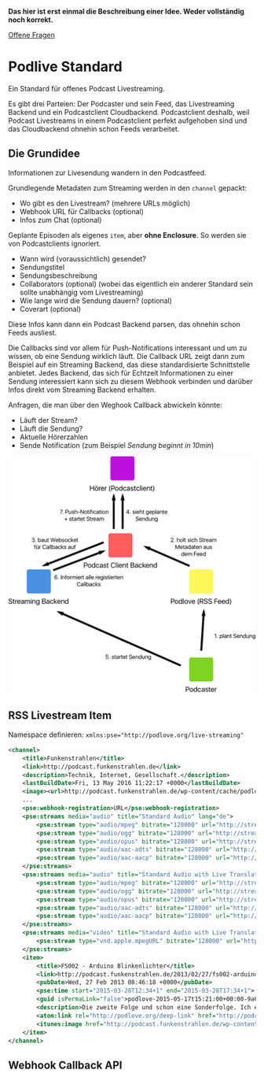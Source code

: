 **Das hier ist erst einmal die Beschreibung einer Idee. Weder vollständig noch korrekt.**

[Offene Fragen](https://github.com/funkenstrahlen/podlive-standard/issues)

# Podlive Standard

Ein Standard für offenes Podcast Livestreaming.

Es gibt drei Parteien: Der Podcaster und sein Feed, das Livestreaming Backend und ein Podcastclient Cloudbackend. Podcastclient deshalb, weil Podcast Livestreams in einem Podcastclient perfekt aufgehoben sind und das Cloudbackend ohnehin schon Feeds verarbeitet.

## Die Grundidee
Informationen zur Livesendung wandern in den Podcastfeed.

Grundlegende Metadaten zum Streaming werden in den `channel` gepackt:

* Wo gibt es den Livestream? (mehrere URLs möglich)
* Webhook URL für Callbacks (optional)
* Infos zum Chat (optional)

Geplante Episoden als eigenes `item`, aber **ohne Enclosure**. So werden sie von Podcastclients ignoriert.

* Wann wird (voraussichtlich) gesendet?
* Sendungstitel
* Sendungsbeschreibung
* Collaborators (optional) (wobei das eigentlich ein anderer Standard sein sollte unabhängig vom Livestreaming)
* Wie lange wird die Sendung dauern? (optional)
* Coverart (optional)

Diese Infos kann dann ein Podcast Backend parsen, das ohnehin schon Feeds ausliest.

Die Callbacks sind vor allem für Push-Notifications interessant und um zu wissen, ob eine Sendung wirklich läuft. Die Callback URL zeigt dann zum Beispiel auf ein Streaming Backend, das diese standardisierte Schnittstelle anbietet. Jedes Backend, das sich für Echtzeit Informationen zu einer Sendung interessiert kann sich zu diesem Webhook verbinden und darüber Infos direkt vom Streaming Backend erhalten.

Anfragen, die man über den Weghook Callback abwickeln könnte:

* Läuft der Stream?
* Läuft die Sendung?
* Aktuelle Hörerzahlen
* Sende Notification (zum Beispiel *Sendung beginnt in 10min*)

![Grafik](images/Grafik.png)

## RSS Livestream Item

Namespace definieren: `xmlns:pse="http://podlove.org/live-streaming"`

```xml
<channel>
	<title>Funkenstrahlen</title>
	<link>http://podcast.funkenstrahlen.de</link>
	<description>Technik, Internet, Gesellschaft.</description>
	<lastBuildDate>Fri, 13 May 2016 11:22:17 +0000</lastBuildDate>
	<image><url>http://podcast.funkenstrahlen.de/wp-content/cache/podlove/b8/384e4a23bd372ef6ef74855365d14e/funkenstrahlen_original.png</url><title>Funkenstrahlen</title><link>http://podcast.funkenstrahlen.de</link></image>
	...
	<pse:webhook-registration>URL</pse:webhook-registration>
	<pse:streams media="audio" title="Standard Audio" lang="de">
		<pse:stream type="audio/mpeg" bitrate="128000" url="http://streams.xenim.de/metaebene.mp3" />
		<pse:stream type="audio/ogg" bitrate="128000" url="http://streams.xenim.de/metaebene.ogg" />
		<pse:stream type="audio/opus" bitrate="128000" url="http://streams.xenim.de/metaebene.opus" />
		<pse:stream type="audio/aac-adts" bitrate="128000" url="http://streams.xenim.de/metaebene.aac" />
		<pse:stream type="audio/aac-aacp" bitrate="128000" url="http://streams.xenim.de/metaebene.heaac" />
	</pse:streams>
	<pse:streams media="audio" title="Standard Audio with Live Translation" lang="en,gsw">
		<pse:stream type="audio/mpeg" bitrate="128000" url="http://streams.xenim.de/metaebene-translation.mp3" />
		<pse:stream type="audio/ogg" bitrate="128000" url="http://streams.xenim.de/metaebene-translation.ogg" />
		<pse:stream type="audio/opus" bitrate="128000" url="http://streams.xenim.de/metaebene-translation.opus" />
		<pse:stream type="audio/aac-adts" bitrate="128000" url="http://streams.xenim.de/metaebene-translation.aac" />
		<pse:stream type="audio/aac-aacp" bitrate="128000" url="http://streams.xenim.de/metaebene-translation.heaac" />
	</pse:streams>
	<pse:streams media="video" title="Standard Audio with Live Translation" lang="de">
		<pse:stream type="vnd.apple.mpegURL" bitrate="128000" url="http://freakshow.fm/stream/hls" />
	</pse:streams>
	<item>
	    <title>FS002 - Arduino Blinkenlichter</title>
	    <link>http://podcast.funkenstrahlen.de/2013/02/27/fs002-arduino-blinkenlichter/</link>
	    <pubDate>Wed, 27 Feb 2013 08:46:18 +0000</pubDate>
	    <pse:time start="2015-03-28T12:34+1" end="2015-03-28T17:34+1">
	    <guid isPermaLink="false">podlove-2015-05-17t15:21:00+00:00-9a6539d4d72f6e7</guid>
	    <description>Die zweite Folge und schon eine Sonderfolge. Ich erzähle von meinem Arduino Projekt, an dem ich die letzten Tage gebastelt habe. Dabei versuche ich zu erklären wie man die LED-Leuchtleisten von IKEA an den Arduino anschließen kann, welche Bauteile man dafür braucht und wie ich es geschafft habe, dass man die Farbe der LEDs dann mit dem iPhone steuern kann. Durch die simple API bieten sich nun unendlich viele Möglichkeiten.</description>
	    <atom:link rel="http://podlove.org/deep-link" href="http://podcast.funkenstrahlen.de/2013/02/27/fs002-arduino-blinkenlichter/#" />
	    <itunes:image href="http://podcast.funkenstrahlen.de/wp-content/cache/podlove/fe/cf0a7a7dfb680f8da110c73274b623/fs002-arduino-blinkenlichter_original.png" />
	</item>
</channel>
```

## Webhook Callback API

